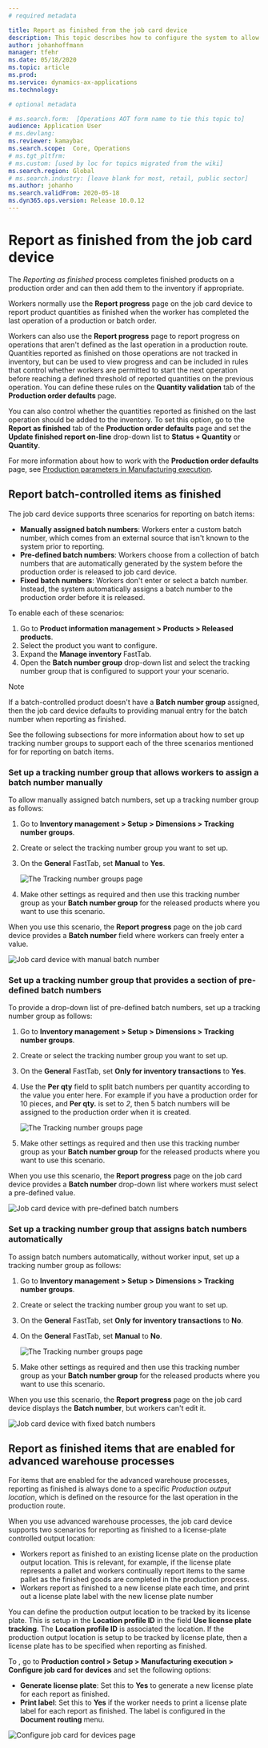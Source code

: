```yaml
---
# required metadata

title: Report as finished from the job card device
description: This topic describes how to configure the system to allow users of a job card device to report finished products from a production order to the inventory
author: johanhoffmann
manager: tfehr
ms.date: 05/18/2020
ms.topic: article
ms.prod: 
ms.service: dynamics-ax-applications
ms.technology: 

# optional metadata

# ms.search.form:  [Operations AOT form name to tie this topic to]
audience: Application User
# ms.devlang: 
ms.reviewer: kamaybac
ms.search.scope:  Core, Operations
# ms.tgt_pltfrm: 
# ms.custom: [used by loc for topics migrated from the wiki]
ms.search.region: Global
# ms.search.industry: [leave blank for most, retail, public sector]
ms.author: johanho
ms.search.validFrom: 2020-05-18
ms.dyn365.ops.version: Release 10.0.12
---
```


# Report as finished from the job card device

The *Reporting as finished* process completes finished products on a production order and can then add them to the inventory if appropriate.

<!-- KFM: I think maybe the following text should actually be in a section, but I'm not sure what to call that section. -->

Workers normally use the **Report progress** page on the job card device to report product quantities as finished when the worker has completed the last operation of a production or batch order.

Workers can also use the **Report progress** page to report progress on operations that aren't defined as the last operation in a production route. Quantities reported as finished on those operations are not tracked in inventory, but can be used to view progress and can be included in rules that control whether workers are permitted to start the next operation before reaching a defined threshold of reported quantities on the previous operation. You can define these rules on the **Quantity validation** tab of the **Production order defaults** page.

You can also control whether the quantities reported as finished on the last operation should be added to the inventory. To set this option, go to the **Report as finished** tab of the **Production order defaults** page and set the **Update finished report on-line** drop-down list to **Status + Quantity** or **Quantity**. <!-- KFM: It would be nice to describe the what each of those settings does. -->

For more information about how to work with the **Production order defaults** page, see [Production parameters in Manufacturing execution](production-parameters-manufacturing-execution.md).

## Report batch-controlled items as finished 
<!-- KFM: Is this only for "non-advanced" warehouse processes? What do we call that? -->

The job card device supports three scenarios for reporting on batch items:

- **Manually assigned batch numbers**: Workers enter a custom batch number, which  comes from an external source that isn't known to the system prior to reporting.
- **Pre-defined batch numbers**: Workers choose from a collection of batch numbers that are automatically generated by the system before the production order is released to job card device.
- **Fixed batch numbers**: Workers don't enter or select a batch number. Instead, the system automatically assigns a batch number to the production order before it is released.

To enable each of these scenarios:

1. Go to **Product information management > Products > Released products**.
1. Select the product you want to configure.
1. Expand the **Manage inventory** FastTab.
1. Open the **Batch number group** drop-down list and select the tracking number group that is configured to support your your scenario.

> [!NOTE]
> If a batch-controlled product doesn't have a **Batch number group** assigned, then the job card device defaults to providing manual entry for the batch number when reporting as finished. <!-- KFM: Please confirm that I have understood this note correctly. -->

See the following subsections for more information about how to set up tracking number groups to support each of the three scenarios mentioned for for reporting on batch items.

### Set up a tracking number group that allows workers to assign a batch number manually

To allow manually assigned batch numbers, set up a tracking number group as follows:

1. Go to **Inventory management > Setup > Dimensions > Tracking number groups**.
1. Create or select the tracking number group you want to set up.
1. On the **General** FastTab, set **Manual** to **Yes**.

    ![The Tracking number groups page](media/tracking-number-group-manual.png "The Tracking number groups page")

1. Make other settings as required and then use this tracking number group as your **Batch number group** for the released products where you want to use this scenario.

When you use this scenario, the **Report progress** page on the job card device provides a **Batch number** field where workers can freely enter a value.

![Job card device with manual batch number](media/job-card-device-batch-manual.png "Job card device with manual batch number")

### Set up a tracking number group that provides a section of pre-defined batch numbers

To provide a drop-down list of pre-defined batch numbers, set up a tracking number group as follows:

1. Go to **Inventory management > Setup > Dimensions > Tracking number groups**.
1. Create or select the tracking number group you want to set up.
1. On the **General** FastTab, set **Only for inventory transactions** to **Yes**.
1. Use the **Per qty** field to split batch numbers per quantity according to the value you enter here. For example if you have a production order for 10 pieces, and **Per qty.** is set to *2*, then 5 batch numbers will be assigned to the production order when it is created.

    ![The Tracking number groups page](media/tracking-number-group-predefined.png "The Tracking number groups page")

1. Make other settings as required and then use this tracking number group as your **Batch number group** for the released products where you want to use this scenario.

When you use this scenario, the **Report progress** page on the job card device provides a **Batch number** drop-down list where workers must select a pre-defined value.

![Job card device with pre-defined batch numbers](media/job-card-device-batch-predefined.png "Job card device with pre-defined batch numbers")

### Set up a tracking number group that assigns batch numbers automatically

To assign batch numbers automatically, without worker input, set up a tracking number group as follows:

1. Go to **Inventory management > Setup > Dimensions > Tracking number groups**.
1. Create or select the tracking number group you want to set up.
1. On the **General** FastTab, set **Only for inventory transactions** to **No**.
1. On the **General** FastTab, set **Manual** to **No**. <!-- KFM: right? -->

    ![The Tracking number groups page](media/tracking-number-group-fixed.png "The Tracking number groups page")

1. Make other settings as required and then use this tracking number group as your **Batch number group** for the released products where you want to use this scenario.

When you use this scenario, the **Report progress** page on the job card device displays the **Batch number**, but workers can't edit it.

![Job card device with fixed batch numbers](media/job-card-device-batch-fixed.png "Job card device with fixed batch numbers")

## Report as finished items that are enabled for advanced warehouse processes

For items that are enabled for the advanced warehouse processes, reporting as finished is always done to a specific *Production output location*, which is defined on the resource for the last operation in the production route. <!-- KFM: (Read more about it here). Please provide this link. -->

When you use advanced warehouse processes, the job card device supports two scenarios for reporting as finished to a license-plate controlled output location:

- Workers report as finished to an existing license plate on the production output location. This is relevant, for example, if the license plate represents a pallet and workers continually report items to the same pallet as the finished goods are completed in the production process.
- Workers report as finished to a new license plate each time, and print out a license plate label with the new license plate number

<!-- KFM: I couldn't find any of the things described below. I think I need a demo. -->
You can define the production output location to be tracked by its license plate. This is setup in the **Location profile ID** in the field **Use license plate tracking**. The **Location profile ID** is associated the location. If the production output location is setup to be tracked by license plate, then a license plate has to be specified when reporting as finished.

To <!-- ... KFM: What are we doing here? -->, go to **Production control > Setup > Manufacturing execution > Configure job card for devices** and set the following options:

- **Generate license plate**: Set this to **Yes** to generate a new license plate for each report as finished. <!-- ... KFM: I don't see this in the UI. Do we need to enable something? Also, what happens if this is set to No? -->
- **Print label**: Set this to **Yes** if the worker needs to print a license plate label for each report as finished. The label is configured in the **Document routing** menu. <!-- ... KFM: Again, I don't see this in the UI. Do we need to enable something? Where is the Document routing menu, and how do we "configure" it? Also, what happens if this is set to No? -->

<!-- ... KFM: How do we set up the first scenario? -->

![Configure job card for devices page](media/config-job-card-raf.png "Configure job card for devices page")